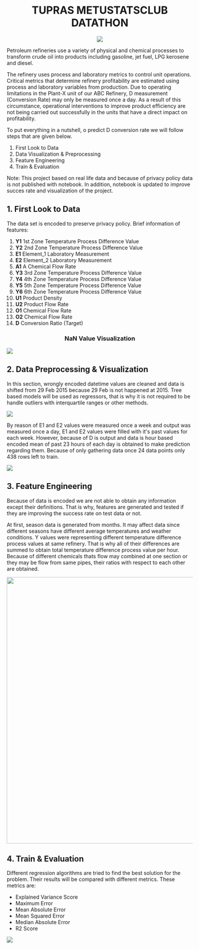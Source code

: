 <h1 align="center">
TUPRAS METUSTATSCLUB DATATHON
</h1>
<p align="center">
<img src="https://user-images.githubusercontent.com/45767042/161608520-8f38965e-afd2-4bbd-a44f-5a03af72ee2e.png">
</p>

Petroleum refineries use a variety of physical and chemical processes to transform crude oil into products including gasoline, jet fuel, LPG kerosene and diesel.

The refinery uses process and laboratory metrics to control unit operations. Critical metrics that determine refinery profitability are estimated using process and laboratory variables from production. Due to operating limitations in the Plant-X unit of our ABC Refinery, D measurement (Conversion Rate) may only be measured once a day. As a result of this circumstance, operational interventions to improve product efficiency are not being carried out successfully in the units that have a direct impact on profitability.

To put everything in a nutshell, o predict D conversion rate we will follow steps that are given below.

1. First Look to Data
2. Data Visualization & Preprocessing
3. Feature Engineering
4. Train & Evaluation

Note: This project based on real life data and because of privacy policy data is not published with notebook. In addition, notebook is updated to improve succes rate and visualization of the project.

## 1. First Look to Data

The data set is encoded to preserve privacy policy. Brief information of features:

1. **Y1** 1st Zone Temperature Process Difference Value
2. **Y2** 2nd Zone Temperature Process Difference Value
3. **E1** Element_1 Laboratory Measurement
4. **E2** Element_2 Laboratory Measurement
5. **A1** A Chemical Flow Rate
6. **Y3** 3rd Zone Temperature Process Difference Value
7. **Y4** 4th Zone Temperature Process Difference Value
8. **Y5** 5th Zone Temperature Process Difference Value
9. **Y6** 6th Zone Temperature Process Difference Value
10. **U1** Product Density
11. **U2** Product Flow Rate
12. **O1** Chemical Flow Rate
13. **O2** Chemical Flow Rate
14. **D** Conversion Ratio (Target)

<h3 align=center> NaN Value Visualization </h3>
<img src="https://user-images.githubusercontent.com/45767042/161611333-8adb59a8-f1fb-412c-b8db-3bd4f3d699bf.png">

## 2. Data Preprocessing & Visualization

In this section, wrongly encoded datetime values are cleaned and data is shifted from 29 Feb 2015 because 29 Feb is not happened at 2015. Tree based models will be used as regressors, that is why it is not required to be handle outliers with interquartile ranges or other methods.

<img src="https://user-images.githubusercontent.com/45767042/161612186-760778ca-5443-4249-82ee-f69b7c9154bc.png">

By reason of E1 and E2 values were measured once a week and output was measured once a day, E1 and E2 values were filled with it's past values for each week. However, because of D is output and data is hour based encoded mean of past 23 hours of each day is obtained to make prediction regarding them. Because of only gathering data once 24 data points only 438 rows left to train. 


<img src="https://user-images.githubusercontent.com/45767042/161615414-5202b425-7d56-4d20-bc14-ac85fb1abd0e.png">


## 3. Feature Engineering

Because of data is encoded we are not able to obtain any information except their definitions. That is why, features are generated and tested if they are improving the success rate on test data or not.

At first, season data is generated from months. It may affect data since different seasons have different average temperatures and weather conditions. Y values were representing different temperature difference process values at same refinery. That is why all of their differences are summed to obtain total temperature difference process value per hour. Because of different chemicals thats flow may combined at one section or they may be flow from same pipes, their ratios with respect to each other are obtained.

<img width=1080 height= 720 src="https://user-images.githubusercontent.com/45767042/161612912-d8c736e9-9220-43ab-b375-924c4f75d78d.png">

## 4. Train & Evaluation

Different regression algorithms are tried to find the best solution for the problem. Their results will be compared with different metrics. These metrics are:
* Explained Variance Score
* Maximum Error
* Mean Absolute Error
* Mean Squared Error
* Median Absolute Error
* R2 Score


<img src="https://user-images.githubusercontent.com/45767042/161613635-aa471e42-2cc5-4f83-a86b-c91b8648ce25.png">


